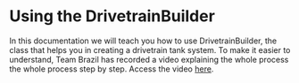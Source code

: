 # Using the DrivetrainBuilder

In this documentation we will teach you how to use DrivetrainBuilder, the class that helps you
in creating a drivetrain tank system. To make it easier to understand, Team Brazil has recorded a video explaining the whole process
the whole process step by step. Access the video [here]().